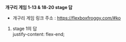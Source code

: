 **개구리 게임 1-13 & 18-20 stage 답**
<br>

- 개구리 게임 링크 주소 : https://flexboxfroggy.com/#ko
  <br>

1. stage 1의 답 <br>
   justify-content: flex-end;

